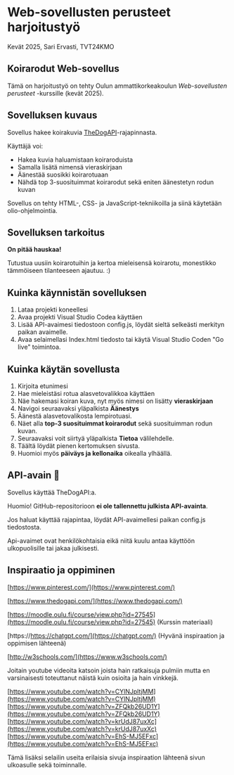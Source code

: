 # Web-sovellusten perusteet harjoitustyö
Kevät 2025, Sari Ervasti, TVT24KMO


## Koirarodut Web-sovellus

Tämä on harjoitustyö on tehty Oulun ammattikorkeakoulun _Web-sovellusten perusteet_ -kurssille (kevät 2025).

## Sovelluksen kuvaus

Sovellus hakee koirakuvia [TheDogAPI](https://thedogapi.com/)-rajapinnasta.

Käyttäjä voi:
- Hakea kuvia haluamistaan koiraroduista
- Samalla lisätä nimensä vieraskirjaan
- Äänestää suosikki koirarotuaan
- Nähdä top 3-suosituimmat koirarodut sekä eniten äänestetyn rodun kuvan

Sovellus on tehty HTML-, CSS- ja JavaScript-tekniikoilla ja siinä käytetään olio-ohjelmointia.

## Sovelluksen tarkoitus

**On pitää hauskaa!**

Tutustua uusiin koirarotuihin ja kertoa mieleisensä koirarotu, monestikko tämmöiseen tilanteeseen ajautuu. :)

## Kuinka käynnistän sovelluksen

1. Lataa projekti koneellesi
2. Avaa projekti Visual Studio Codea käyttäen
3. Lisää API-avaimesi tiedostoon config.js, löydät sieltä selkeästi merkityn paikan avaimelle.
4. Avaa selaimellasi Index.html tiedosto tai käytä Visual Studio Coden "Go live" toimintoa.

## Kuinka käytän sovellusta

1. Kirjoita etunimesi
2. Hae mieleistäsi rotua alasvetovalikkoa käyttäen
3. Näe hakemasi koiran kuva, nyt myös nimesi on lisätty **vieraskirjaan**
4. Navigoi seuraavaksi yläpalkista **Äänestys**
5. Äänestä alasvetovalikosta lempirotuasi.
6. Näet alla **top-3 suosituimmat koirarodut** sekä suosituimman rodun kuvan.
7. Seuraavaksi voit siirtyä yläpalkista **Tietoa** välilehdelle.
8. Täältä löydät pienen kertomuksen sivusta.
9. Huomioi myös **päiväys ja kellonaika** oikealla ylhäällä.

## API-avain 🔑

Sovellus käyttää TheDogAPI:a.  

Huomio! GitHub-repositorioon **ei ole tallennettu julkista API-avainta**.  

Jos haluat käyttää rajapintaa, löydät API-avaimellesi paikan config.js tiedostosta.

Api-avaimet ovat henkilökohtaisia eikä niitä kuulu antaa käyttöön ulkopuolisille tai jakaa julkisesti.


## Inspiraatio ja oppiminen

[https://www.pinterest.com/](https://www.pinterest.com/)

[https://www.thedogapi.com/](https://www.thedogapi.com/)

[https://moodle.oulu.fi/course/view.php?id=27545](https://moodle.oulu.fi/course/view.php?id=27545) (Kurssin materiaali)

[https://https://chatgpt.com/](https://chatgpt.com/) (Hyvänä inspiraation ja oppimisen lähteenä)

[http://w3schools.com/](https://www.w3schools.com/)

Joitain youtube videoita katsoin joista hain ratkaisuja pulmiin mutta en varsinaisesti toteuttanut näistä kuin osioita ja hain vinkkejä.

[https://www.youtube.com/watch?v=CYlNJpltjMM](https://www.youtube.com/watch?v=CYlNJpltjMM)
[https://www.youtube.com/watch?v=ZFQkb26UD1Y](https://www.youtube.com/watch?v=ZFQkb26UD1Y)
[https://www.youtube.com/watch?v=krUdJ87uxXc](https://www.youtube.com/watch?v=krUdJ87uxXc)
[https://www.youtube.com/watch?v=EhS-MJ5EFxc](https://www.youtube.com/watch?v=EhS-MJ5EFxc)

Tämä lisäksi selailin useita erilaisia sivuja inspiraation lähteenä sivun ulkoasulle sekä toiminnalle.



